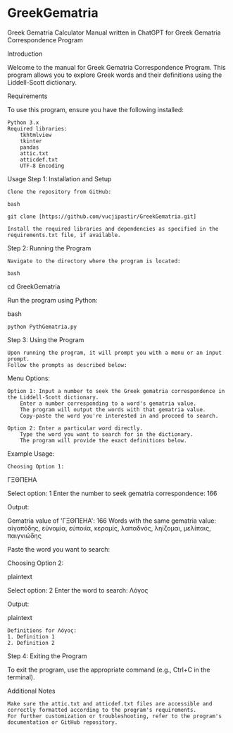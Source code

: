 # GreekGematria

Greek Gematria Calculator
Manual written in ChatGPT for Greek Gematria Correspondence Program

Introduction

Welcome to the manual for Greek Gematria Correspondence Program. This program allows you to explore Greek words and their definitions using the Liddell-Scott dictionary.

Requirements

To use this program, ensure you have the following installed:

    Python 3.x
    Required libraries:
        tkhtmlview
        tkinter
        pandas
        attic.txt
        atticdef.txt
        UTF-8 Encoding
      

Usage
Step 1: Installation and Setup

    Clone the repository from GitHub:

    bash

    git clone [https://github.com/vucjipastir/GreekGematria.git]

    Install the required libraries and dependencies as specified in the requirements.txt file, if available.

Step 2: Running the Program

    Navigate to the directory where the program is located:

    bash

cd GreekGematria

Run the program using Python:

bash

    python PythGematria.py

Step 3: Using the Program

    Upon running the program, it will prompt you with a menu or an input prompt.
    Follow the prompts as described below:

Menu Options:

    Option 1: Input a number to seek the Greek gematria correspondence in the Liddell-Scott dictionary.
        Enter a number corresponding to a word's gematria value.
        The program will output the words with that gematria value.
        Copy-paste the word you're interested in and proceed to search.

    Option 2: Enter a particular word directly.
        Type the word you want to search for in the dictionary.
        The program will provide the exact definitions below.

Example Usage:

    Choosing Option 1:

   ΓΞΘΠΕΗΑ

Select option:
1
Enter the number to seek gematria correspondence:
166

Output:

Gematria value of 'ΓΞΘΠΕΗΑ': 166
Words with the same gematria value:
αἰγοπόδης, εὐνομία, εὐποιία, κεραμίς, λαπαδνός, ληίζομαι, μελίπαις, παιγνιώδης


Paste the word you want to search:

Choosing Option 2:

plaintext

Select option:
2
Enter the word to search:
Λόγος

Output:

plaintext

    Definitions for Λόγος:
    1. Definition 1
    2. Definition 2

Step 4: Exiting the Program

To exit the program, use the appropriate command (e.g., Ctrl+C in the terminal).

Additional Notes

    Make sure the attic.txt and atticdef.txt files are accessible and correctly formatted according to the program's requirements.
    For further customization or troubleshooting, refer to the program's documentation or GitHub repository.

